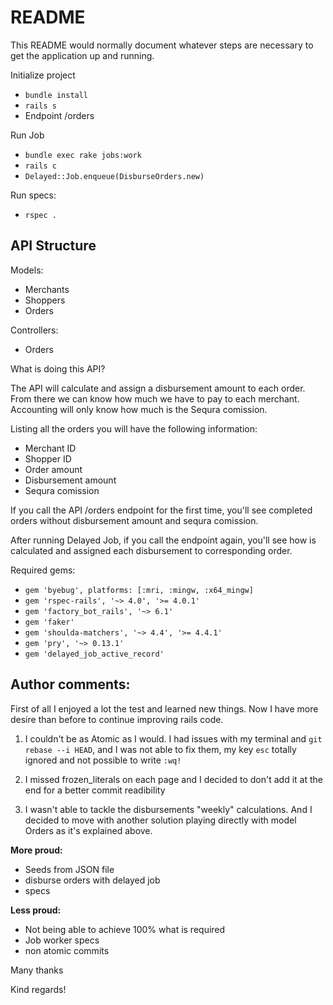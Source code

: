 # README

This README would normally document whatever steps are necessary to get the
application up and running.

Initialize project

* ``` bundle install ``` 
* ``` rails s ```
* Endpoint /orders

Run Job
* ``` bundle exec rake jobs:work ```
* ``` rails c ```
* ``` Delayed::Job.enqueue(DisburseOrders.new) ```

Run specs:
* ``` rspec . ```

## API Structure

Models:
* Merchants
* Shoppers
* Orders

Controllers: 
* Orders

What is doing this API?

The API will calculate and assign a disbursement amount to each order. 
From there we can know how much we have to pay to each merchant. 
Accounting will only know how much is the Sequra comission. 

Listing all the orders you will have the following information: 

* Merchant ID
* Shopper ID
* Order amount
* Disbursement amount
* Sequra comission

If you call the API /orders endpoint for the first time, you'll see completed orders without disbursement amount and sequra comission. 

After running Delayed Job, if you call the endpoint again, you'll see how is calculated and assigned each disbursement to corresponding order. 

Required gems: 
* ``` gem 'byebug', platforms: [:mri, :mingw, :x64_mingw] ``` 
* ``` gem 'rspec-rails', '~> 4.0', '>= 4.0.1' ``` 
* ``` gem 'factory_bot_rails', '~> 6.1' ``` 
* ``` gem 'faker' ``` 
* ``` gem 'shoulda-matchers', '~> 4.4', '>= 4.4.1' ``` 
* ``` gem 'pry', '~> 0.13.1' ``` 
* ``` gem 'delayed_job_active_record' ``` 

## Author comments: 

First of all I enjoyed a lot the test and learned new things. Now I have more desire than before to continue improving rails code.   

1) I couldn't be as Atomic as I would. I had issues with my terminal and ``` git rebase --i HEAD ```, and I was not able to fix them, my key ``` esc ``` totally ignored and not possible to write ``` :wq! ```

2) I missed frozen_literals on each page and I decided to don't add it at the end for a better commit readibility

3) I wasn't able to tackle the disbursements "weekly" calculations. And I decided to move with another solution playing directly with model Orders as it's explained above. 

**More proud:**

* Seeds from JSON file
* disburse orders with delayed job
* specs

**Less proud:**

* Not being able to achieve 100% what is required
* Job worker specs
* non atomic commits

Many thanks

Kind regards!